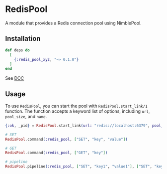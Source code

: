 # RedisPool

A module that provides a Redis connection pool using NimblePool.

## Installation


```elixir
def deps do
  [
    {:redis_pool_xyz, "~> 0.1.0"}
  ]
end
```
See [DOC](https://hexdocs.pm/redis_pool_xyz/0.1.0)

## Usage
To use `RedisPool`, you can start the pool with `RedisPool.start_link/1` function. The function accepts a keyword list of options, including `url`, `pool_size`, and `name`.
  
```elixir
{:ok, _pid} = RedisPool.start_link(url: "redis://localhost:6379", pool_size: 10, name: :redis_pool)

# SET
RedisPool.command(:redis_pool, ["SET", "key", "value"])

# GET
RedisPool.command(:redis_pool, ["GET", "key"])

# pipeline
RedisPool.pipeline(:redis_pool, ["SET", "key1", "value1"], ["SET", "key2", "value2"])
```

